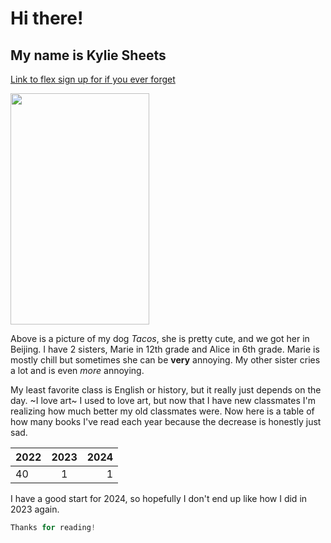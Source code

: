 # Hi there!
## My name is Kylie Sheets

[Link to flex sign up for if you ever forget](https://docs.google.com/forms/d/e/1FAIpQLSei6X-AzcEhP8yAmh5FhMn7GjN9GvCOA8uMsGJIlyu-0kLCFQ/viewform)

<img src="https://github.com/kyliesheets/kyliesheets/assets/156054977/203e6c57-1495-4e8e-9f97-6ced640deaf2" width="222" height="370">

Above is a picture of my dog *Tacos*, she is pretty cute, and we got her in Beijing. I have 2 sisters, Marie in 12th grade and Alice in 6th grade. Marie is mostly chill but sometimes she can be **very** annoying. My other sister cries a lot and is even *more* annoying. 

My least favorite class is English or history, but it really just depends on the day. ~I love art~ I used to love art, but now that I have new classmates I'm realizing how much better my old classmates were. Now here is a table of how many books I've read each year because the decrease is honestly just sad.

| 2022        | 2023           | 2024  |
| ------------- |:-------------:| -----:|
| 40     | 1 | 1 |

I have a good start for 2024, so hopefully I don't end up like how I did in 2023 again.

```javascript
Thanks for reading!
```



<!--
**kyliesheets/kyliesheets** is a ✨ _special_ ✨ repository because its `README.md` (this file) appears on your GitHub profile.

Here are some ideas to get you started:

- 🔭 I’m currently working on ...
- 🌱 I’m currently learning ...
- 👯 I’m looking to collaborate on ...
- 🤔 I’m looking for help with ...
- 💬 Ask me about ...
- 📫 How to reach me: ...
- 😄 Pronouns: ...
- ⚡ Fun fact: ...
-->

